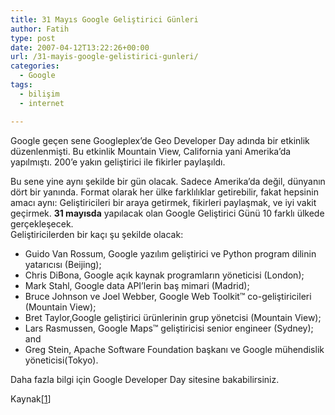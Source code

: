 ```yaml
---
title: 31 Mayıs Google Geliştirici Günleri
author: Fatih
type: post
date: 2007-04-12T13:22:26+00:00
url: /31-mayis-google-gelistirici-gunleri/
categories:
  - Google
tags:
  - bilişim
  - internet

---
```

Google geçen sene Googleplex&#8217;de Geo Developer Day adında bir etkinlik düzenlenmişti. Bu etkinlik Mountain View, California yani Amerika&#8217;da yapılmıştı. 200&#8217;e yakın geliştirici ile fikirler paylaşıldı.

Bu sene yine aynı şekilde bir gün olacak. Sadece Amerika&#8217;da değil, dünyanın dört bir yanında. Format olarak her ülke farklılıklar getirebilir, fakat hepsinin amacı aynı: Geliştiricileri bir araya getirmek, fikirleri paylaşmak, ve iyi vakit geçirmek. **31 mayısda** yapılacak olan Google Geliştirici Günü 10 farklı ülkede gerçekleşecek.  
Geliştiricilerden bir kaçı şu şekilde olacak:

  * Guido Van Rossum, Google yazılım geliştirici ve Python program dilinin yatarıcısı (Beijing); 
  * Chris DiBona, Google açık kaynak programların yöneticisi (London); 
  * Mark Stahl, Google data API&#8217;lerin baş mimari (Madrid); 
  * Bruce Johnson ve Joel Webber, Google Web Toolkit™ co-geliştiricileri (Mountain View); 
  * Bret Taylor,Google geliştirici ürünlerinin grup yönetcisi (Mountain View); 
  * Lars Rasmussen, Google Maps™ geliştiricisi senior engineer (Sydney); and 
  * Greg Stein, Apache Software Foundation başkanı ve Google mühendislik yöneticisi(Tokyo). 

Daha fazla bilgi için Google Developer Day sitesine bakabilirsiniz.

Kaynak[[1][1]]

 [1]: http://googleblog.blogspot.com/2007/04/may-31-is-google-developer-day.html